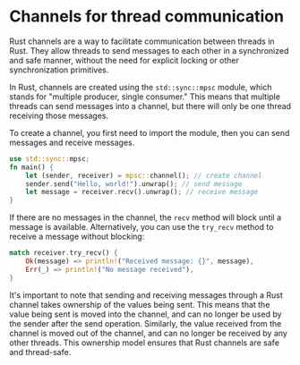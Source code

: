 # Channels for thread communication

Rust channels are a way to facilitate communication between threads in Rust. They allow threads to send messages to each other in a synchronized and safe manner, without the need for explicit locking or other synchronization primitives.

In Rust, channels are created using the `std::sync::mpsc` module, which stands for "multiple producer, single consumer." This means that multiple threads can send messages into a channel, but there will only be one thread receiving those messages.

To create a channel, you first need to import the module, then you can send messages and receive messages.

```rust
use std::sync::mpsc;
fn main() {
    let (sender, receiver) = mpsc::channel(); // create channel
    sender.send("Hello, world!").unwrap(); // send message
    let message = receiver.recv().unwrap(); // receive message
}
```

If there are no messages in the channel, the `recv` method will block until a message is available. Alternatively, you can use the `try_recv` method to receive a message without blocking:

```rust
match receiver.try_recv() {
    Ok(message) => println!("Received message: {}", message),
    Err(_) => println!("No message received"),
}
```

It's important to note that sending and receiving messages through a Rust channel takes ownership of the values being sent. This means that the value being sent is moved into the channel, and can no longer be used by the sender after the send operation. Similarly, the value received from the channel is moved out of the channel, and can no longer be received by any other threads. This ownership model ensures that Rust channels are safe and thread-safe.
